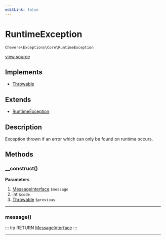 ```yaml
---
editLink: false
---
```


# RuntimeException

`Chevere\Exceptions\Core\RuntimeException`

[view source](https://github.com/chevere/chevere/blob/master/exceptions/Core/RuntimeException.php)

## Implements

- [Throwable](https://www.php.net/manual/class.throwable)

## Extends

- [RuntimeException](https://www.php.net/manual/class.runtimeexception)

## Description

Exception thrown if an error which can only be found on runtime occurs.

## Methods

### __construct()

**Parameters**

1. [MessageInterface](../../Interfaces/Message/MessageInterface.md) `$message`
2. int `$code`
3. [Throwable](https://www.php.net/manual/class.throwable) `$previous`

---

### message()

::: tip RETURN
[MessageInterface](../../Interfaces/Message/MessageInterface.md)
:::

---
